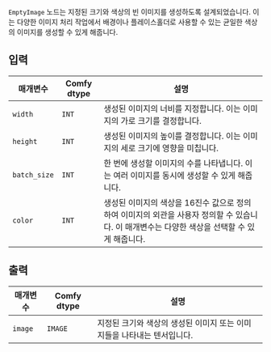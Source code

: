 `EmptyImage` 노드는 지정된 크기와 색상의 빈 이미지를 생성하도록 설계되었습니다. 이는 다양한 이미지 처리 작업에서 배경이나 플레이스홀더로 사용할 수 있는 균일한 색상의 이미지를 생성할 수 있게 해줍니다.

## 입력

| 매개변수 | Comfy dtype | 설명 |
|-----------|-------------|-------------|
| `width`   | `INT`      | 생성된 이미지의 너비를 지정합니다. 이는 이미지의 가로 크기를 결정합니다. |
| `height`  | `INT`      | 생성된 이미지의 높이를 결정합니다. 이는 이미지의 세로 크기에 영향을 미칩니다. |
| `batch_size` | `INT` | 한 번에 생성할 이미지의 수를 나타냅니다. 이는 여러 이미지를 동시에 생성할 수 있게 해줍니다. |
| `color`   | `INT`      | 생성된 이미지의 색상을 16진수 값으로 정의하여 이미지의 외관을 사용자 정의할 수 있습니다. 이 매개변수는 다양한 색상을 선택할 수 있게 해줍니다. |

## 출력

| 매개변수 | Comfy dtype | 설명 |
|-----------|-------------|-------------|
| `image`   | `IMAGE`    | 지정된 크기와 색상의 생성된 이미지 또는 이미지들을 나타내는 텐서입니다. |
